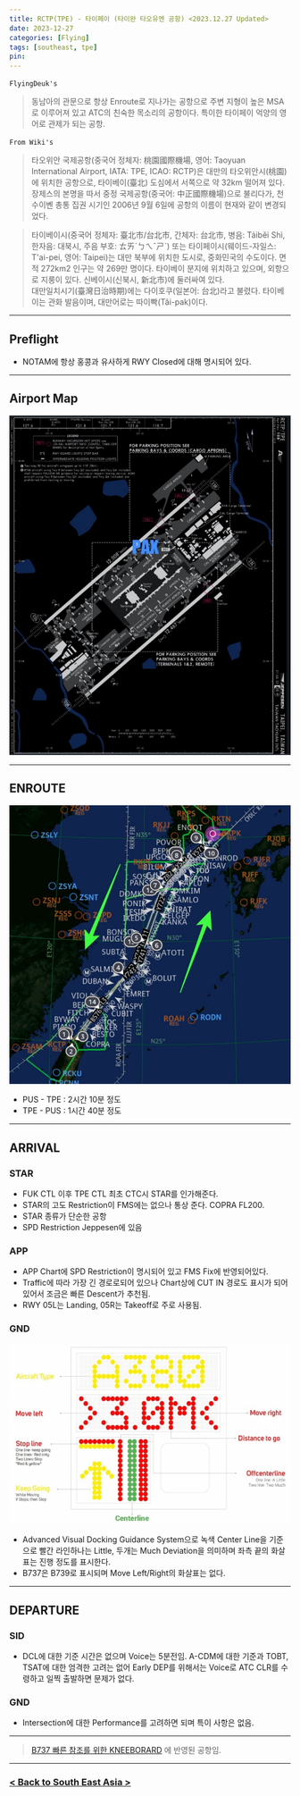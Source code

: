 ```yaml
---
title: RCTP(TPE) - 타이페이 (타이완 타오유엔 공항) <2023.12.27 Updated>
date: 2023-12-27
categories: [Flying]
tags: [southeast, tpe]
pin:
---
```


`FlyingDeuk's`
> 동남아의 관문으로 항상 Enroute로 지나가는 공항으로 주변 지형이 높은 MSA로 이루어져 있고 ATC의 친숙한 목소리의 공항이다. 특이한 타이페이 억양의 영어로 관제가 되는 공항. 


`From Wiki's`
> 타오위안 국제공항(중국어 정체자: 桃園國際機場, 영어: Taoyuan International Airport, IATA: TPE, ICAO: RCTP)은 대만의 타오위안시(桃園)에 위치한 공항으로, 타이베이(臺北) 도심에서 서쪽으로 약 32km 떨어져 있다. <br>
장제스의 본명을 따서 중정 국제공항(중국어: 中正國際機場)으로 불리다가, 천수이볜 총통 집권 시기인 2006년 9월 6일에 공항의 이름이 현재와 같이 변경되었다.

> 타이베이시(중국어 정체자: 臺北市/台北市, 간체자: 台北市, 병음: Táiběi Shì, 한자음: 대북시, 주음 부호: ㄊㄞˊㄅㄟˇㄕˋ) 또는 타이페이시(웨이드-자일스: T'ai-pei, 영어: Taipei)는 대만 북부에 위치한 도시로, 중화민국의 수도이다. 면적 272km2 인구는 약 269만 명이다. 타이베이 분지에 위치하고 있으며, 외항으로 지룽이 있다. 신베이시(신북시, 新北市)에 둘러싸여 있다. <br>
대만일치시기(臺灣日治時期)에는 다이호쿠(일본어: 台北)라고 불렸다. 타이베이는 관화 발음이며, 대만어로는 따이빡(Tâi-pak)이다.

--------

## Preflight
- NOTAM에 항상 홍콩과 유사하게 RWY Closed에 대해 명시되어 있다. 


---------

## Airport Map
![tpe](/img/flying/airport/tpe_ap.jpg)


------------

## ENROUTE
![tpe](/img/flying/airport/pustpe.jpg)
- PUS - TPE : 2시간 10분 정도
- TPE - PUS : 1시간 40분 정도                  

--------

## ARRIVAL
### STAR
- FUK CTL 이후 TPE CTL 최초 CTC시 STAR를 인가해준다. 
- STAR의 고도 Restriction이 FMS에는 없으나 통상 준다. COPRA FL200.
- STAR 종류가 단순한 공항
- SPD Restriction Jeppesen에 있음

### APP
- APP Chart에 SPD Restriction이 명시되어 있고 FMS Fix에 반영되어있다. 
- Traffic에 따라 가장 긴 경로로되어 있으나 Chart상에 CUT IN 경로도 표시가 되어있어서 조금은 빠른 Descent가 추천됨. 
- RWY 05L는 Landing, 05R는 Takeoff로 주로 사용됨. 

### GND
![tpe](/img/flying/airport/tpevdgs.jpg)
- Advanced Visual Docking Guidance System으로 녹색 Center Line을 기준으로 빨간 라인하나는 Little, 두개는 Much Deviation을 의미하며 좌측 끝의 화살표는 진행 정도를 표시한다. 
- B737은 B739로 표시되며 Move Left/Right의 화살표는 없다. 

-------

## DEPARTURE
### SID
- DCL에 대한 기준 시간은 없으며 Voice는 5분전임. A-CDM에 대한 기준과 TOBT, TSAT에 대한 엄격한 고려는 없어 Early DEP를 위해서는 Voice로 ATC CLR를 수령하고 일찍 출발하면 문제가 없다. 


### GND
- Intersection에 대한 Performance를 고려하면 되며 특이 사항은 없음. 


----

> [B737 빠른 참조를 위한 KNEEBORARD](/posts/B737-kneeboard/) 에 반영된 공항임. 

-------


### [< Back to South East Asia >](/posts/SouthEastAsia/)
